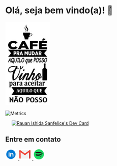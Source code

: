 # **Olá, seja bem vindo(a)!** 👋

<img alt="Rauan Ishida Sanfelice | Mail" width="140" src="https://raw.githubusercontent.com/rauanisanfelice/rauanisanfelice/master/img/cafevinho.jpeg" /></br>

![Metrics](https://metrics.lecoq.io/rauanisanfelice?template=terminal&people=1&followup=1&achievements=1&people.limit=24&people.size=28&people.types=followers%2C%20following&people.identicons=false&people.shuffle=false&followup.sections=repositories&achievements.threshold=S&achievements.secrets=true&achievements.display=detailed&achievements.limit=0&config.timezone=America%2FSao_Paulo)

<a style="margin-left: 20px;" href="https://app.daily.dev/rauanisanfelice"><img src="https://api.daily.dev/devcards/ddbcf09449984c058ba29f96be0bffcb.png?r=u0b" width="400" alt="Rauan Ishida Sanfelice's Dev Card"/></a>


## **Entre em contato**

<a href="https://www.linkedin.com/in/rauan-ishida-sanfelice/" target="_blank">
  <img alt="Rauan Ishida Sanfelice | Spotify" style="margin-right:5px" width="35" height="35" src="https://raw.githubusercontent.com/rauanisanfelice/rauanisanfelice/master/img/linkedin.png" />
</a>
<a href="mailto:rauan.sanfelice@gmail.com">
  <img alt="Rauan Ishida Sanfelice | Mail" style="margin-right:5px" width="35" height="35" src="https://raw.githubusercontent.com/rauanisanfelice/rauanisanfelice/master/img/gmail.png" />
</a>
<a href="https://open.spotify.com/user/12157945755" target="_blank">
  <img alt="Rauan Ishida Sanfelice | Spotify" style="margin-right:5px" width="35" height="35" src="https://raw.githubusercontent.com/rauanisanfelice/rauanisanfelice/master/img/spotify.png" />
</a>
